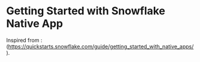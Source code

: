 # Getting Started with Snowflake Native App
Inspired from : (https://quickstarts.snowflake.com/guide/getting_started_with_native_apps/). 
